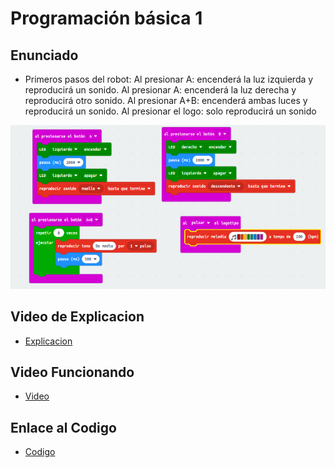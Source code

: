 # Programación básica  1 
## Enunciado
- Primeros pasos del robot:
 Al presionar A: encenderá la luz izquierda y reproducirá un sonido.
 Al presionar A: encenderá la luz derecha y reproducirá otro sonido.
 Al presionar A+B: encenderá ambas luces y reproducirá un sonido.
 Al presionar el logo: solo reproducirá un sonido

 ![image](imagen2.png)
 
 ## Video de Explicacion
 - [Explicacion](https://www.youtube.com/watch?v=oUtcqfuMcIA)
 
 ## Video Funcionando 
 - [Video]()

 ## Enlace al Codigo
 - [Codigo](maqueen2.hex)



